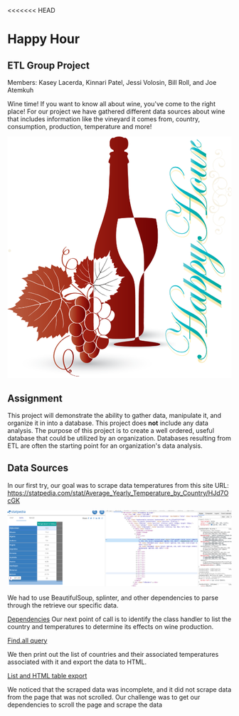 <<<<<<< HEAD
# Happy Hour
## ETL Group Project

Members: Kasey Lacerda, Kinnari Patel, Jessi Volosin, Bill Roll, and Joe Atemkuh

Wine time! If you want to know all about wine, you've come to the right place! For our project we have gathered different data sources about wine that includes information like the vineyard it comes from, country, consumption, production, temperature and more!

![Title](Images/hh1.png)




## Assignment
This project will demonstrate the ability to gather data, manipulate it, and organize it in into a database. This project does **not** include any data analysis. The purpose of this project is to create a well ordered, useful database that could be utilized by an organization. Databases resulting from ETL are often the starting point for an organization's data analysis.

## Data Sources

In our first try, our goal was to scrape data temperatures from this site
URL: https://statpedia.com/stat/Average_Yearly_Temperature_by_Country/HJd7OcGK



![statpedia](https://github.com/jvolosin/etl-project/blob/data/Images/img_1.png) 

We had to use BeautifulSoup, splinter, and other dependencies to parse through the retrieve our specific data.


[Dependencies](https://github.com/jvolosin/etl-project/blob/data/Images/img_2.png)
Our next point of call is to identify the class handler to list the country and temperatures to determine its effects on wine production.

[Find.all query](https://github.com/jvolosin/etl-project/blob/data/Images/img_3.png)


We then print out the list of countries and their associated temperatures associated with it and export the data to HTML.

[List and HTML table export](https://github.com/jvolosin/etl-project/blob/data/Images/img_4.png)


We noticed that the scraped data was incomplete, and it did not scrape data from the page that was not scrolled. Our challenge was to get our dependencies to scroll the page and scrape the data
